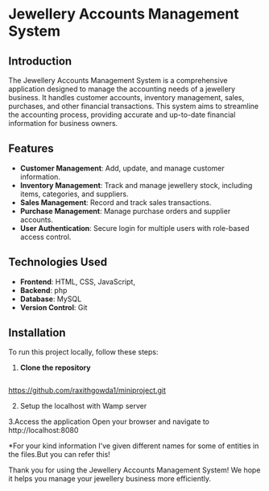 # Jewellery Accounts Management System

## Introduction
The Jewellery Accounts Management System is a comprehensive application designed to manage the accounting needs of a jewellery business. It handles customer accounts, inventory management, sales, purchases, and other financial transactions. This system aims to streamline the accounting process, providing accurate and up-to-date financial information for business owners.

## Features
- **Customer Management**: Add, update, and manage customer information.
- **Inventory Management**: Track and manage jewellery stock, including items, categories, and suppliers.
- **Sales Management**: Record and track sales transactions.
- **Purchase Management**: Manage purchase orders and supplier accounts.
- **User Authentication**: Secure login for multiple users with role-based access control.

## Technologies Used
- **Frontend**: HTML, CSS, JavaScript,
- **Backend**: php
- **Database**: MySQL
- **Version Control**: Git

## Installation
To run this project locally, follow these steps:

1. **Clone the repository**
   ```bash
https://github.com/raxithgowda1/miniproject.git

2. Setup the localhost with Wamp server

3.Access the application
Open your browser and navigate to http://localhost:8080

*For your kind information I've given different names for some of entities in the files.But you can refer this!

Thank you for using the Jewellery Accounts Management System! We hope it helps you manage your jewellery business more efficiently.
